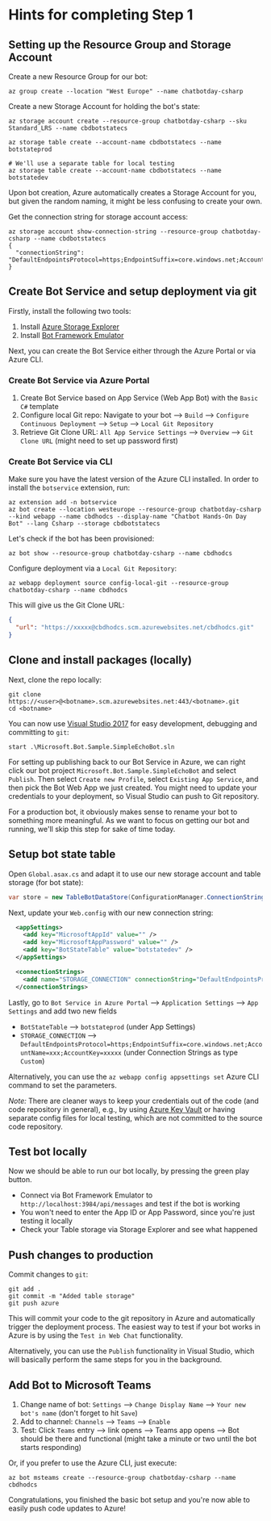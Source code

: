 # Hints for completing Step 1

## Setting up the Resource Group and Storage Account

Create a new Resource Group for our bot:

```
az group create --location "West Europe" --name chatbotday-csharp
```

Create a new Storage Account for holding the bot's state:
```
az storage account create --resource-group chatbotday-csharp --sku Standard_LRS --name cbdbotstatecs

az storage table create --account-name cbdbotstatecs --name botstateprod

# We'll use a separate table for local testing
az storage table create --account-name cbdbotstatecs --name botstatedev
```

Upon bot creation, Azure automatically creates a Storage Account for you, but given the random naming, it might be less confusing to create your own.

Get the connection string for storage account access:

```
az storage account show-connection-string --resource-group chatbotday-csharp --name cbdbotstatecs
{
  "connectionString": "DefaultEndpointsProtocol=https;EndpointSuffix=core.windows.net;AccountName=xxxxx;AccountKey=xxxxxxxxxxxxx"
}
```

## Create Bot Service and setup deployment via git

Firstly, install the following two tools:

1. Install [Azure Storage Explorer](https://azure.microsoft.com/en-us/features/storage-explorer/)
1. Install [Bot Framework Emulator](https://github.com/Microsoft/BotFramework-Emulator/releases)

Next, you can create the Bot Service either through the Azure Portal or via Azure CLI.

### Create Bot Service via Azure Portal

1. Create Bot Service based on App Service (Web App Bot) with the `Basic C#` template
1. Configure local Git repo: Navigate to your bot --> `Build` --> `Configure Continuous Deployment` --> `Setup` --> `Local Git Repository`
1. Retrieve Git Clone URL: `All App Service Settings` --> `Overview` --> `Git Clone URL` (might need to set up password first)

### Create Bot Service via CLI

Make sure you have the latest version of the Azure CLI installed. In order to install the `botservice` extension, run:

```
az extension add -n botservice
az bot create --location westeurope --resource-group chatbotday-csharp --kind webapp --name cbdhodcs --display-name "Chatbot Hands-On Day Bot" --lang Csharp --storage cbdbotstatecs
```

Let's check if the bot has been provisioned:

```
az bot show --resource-group chatbotday-csharp --name cbdhodcs
```

Configure deployment via a `Local Git Repository`:

```
az webapp deployment source config-local-git --resource-group chatbotday-csharp --name cbdhodcs
```

This will give us the Git Clone URL:

```json
{
  "url": "https://xxxxx@cbdhodcs.scm.azurewebsites.net/cbdhodcs.git"
}
```

## Clone and install packages (locally)

Next, clone the repo locally:

```
git clone https://<user>@<botname>.scm.azurewebsites.net:443/<botname>.git
cd <botname>
```

You can now use [Visual Studio 2017](https://www.visualstudio.com/downloads/) for easy development, debugging and committing to `git`:

```
start .\Microsoft.Bot.Sample.SimpleEchoBot.sln
```

For setting up publishing back to our Bot Service in Azure, we can right click our bot project `Microsoft.Bot.Sample.SimpleEchoBot` and select `Publish`. Then select `Create new Profile`, select `Existing App Service`, and then pick the Bot Web App we just created. You might need to update your credentials to your deployment, so Visual Studio can push to Git repository.

For a production bot, it obviously makes sense to rename your bot to something more meaningful. As we want to focus on getting our bot and running, we'll skip this step for sake of time today.

## Setup bot state table

Open `Global.asax.cs` and adapt it to use our new storage account and table storage (for bot state):

```csharp
var store = new TableBotDataStore(ConfigurationManager.ConnectionStrings["STORAGE_CONNECTION"].ConnectionString, ConfigurationManager.AppSettings["BotStateTable"]);
```

Next, update your `Web.config` with our new connection string:

```xml
  <appSettings>
    <add key="MicrosoftAppId" value="" />
    <add key="MicrosoftAppPassword" value="" />
    <add key="BotStateTable" value="botstatedev" />
  </appSettings>

  <connectionStrings>
    <add name="STORAGE_CONNECTION" connectionString="DefaultEndpointsProtocol=https;EndpointSuffix=core.windows.net;AccountName=xxxx;AccountKey=xxxxx"/>
  </connectionStrings>
```

Lastly, go to `Bot Service in Azure Portal` --> `Application Settings` --> `App Settings` and add two new fields

* `BotStateTable` --> `botstateprod` (under App Settings)
* `STORAGE_CONNECTION` --> `DefaultEndpointsProtocol=https;EndpointSuffix=core.windows.net;AccountName=xxx;AccountKey=xxxxx` (under Connection Strings as type `Custom`)

Alternatively, you can use the `az webapp config appsettings set` Azure CLI command to set the parameters.

*Note:* There are cleaner ways to keep your credentials out of the code (and code repository in general), e.g., by using [Azure Key Vault](https://azure.microsoft.com/en-us/services/key-vault/) or having separate config files for local testing, which are not committed to the source code repository.

## Test bot locally

Now we should be able to run our bot locally, by pressing the green play button.

* Connect via Bot Framework Emulator to `http://localhost:3984/api/messages` and test if the bot is working
* You won't need to enter the App ID or App Password, since you're just testing it locally
* Check your Table storage via Storage Explorer and see what happened

## Push changes to production 

Commit changes to `git`:

```
git add .
git commit -m "Added table storage"
git push azure
```

This will commit your code to the git repository in Azure and automatically trigger the deployment process. The easiest way to test if your bot works in Azure is by using the `Test in Web Chat` functionality.

Alternatively, you can use the `Publish` functionality in Visual Studio, which will basically perform the same steps for you in the background.

## Add Bot to Microsoft Teams

1. Change name of bot: `Settings` --> `Change Display Name` --> `Your new bot's name` (don't forget to hit `Save`)
1. Add to channel: `Channels` --> `Teams` --> `Enable`
1. Test: Click `Teams` entry --> link opens --> Teams app opens --> Bot should be there and functional (might take a minute or two until the bot starts responding)

Or, if you prefer to use the Azure CLI, just execute:

```
az bot msteams create --resource-group chatbotday-csharp --name cbdhodcs
```

Congratulations, you finished the basic bot setup and you're now able to easily push code updates to Azure!
